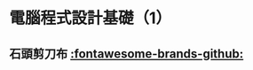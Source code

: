 # 電腦程式設計基礎（1）

## 石頭剪刀布 [:fontawesome-brands-github:](https://github.com/Panxuc/ComputerProgramDesign-Homework/tree/main/1/ex)